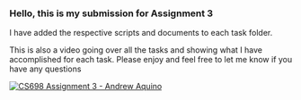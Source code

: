### Hello, this is my submission for Assignment 3
I have added the respective scripts and documents to each task folder. 

This is also a video going over all the tasks and showing what I have accomplished for each task. Please enjoy and feel free to let me know if you have any questions 

[![CS698 Assignment 3 - Andrew Aquino](https://img.youtube.com/vi/fGECvGFa-sI/0.jpg)](https://www.youtube.com/watch?v=fGECvGFa-sI)

